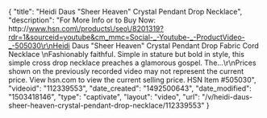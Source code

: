 {
    "title": "Heidi Daus \"Sheer Heaven\" Crystal Pendant Drop Necklace",
    "description": "For More Info or to Buy Now: http:\/\/www.hsn.com\/products\/seo\/8201319?rdr=1&sourceid=youtube&cm_mmc=Social-_-Youtube-_-ProductVideo-_-505030\r\nHeidi Daus \"Sheer Heaven\" Crystal Pendant Drop Fabric Cord Necklace \nFashionably faithful. Simple in stature but bold in style, this simple cross drop necklace preaches a glamorous gospel. The...\r\nPrices shown on the previously recorded video may not represent the current price.  View hsn.com to view the current selling price. HSN Item #505030",
    "videoid": "112339553",
    "date_created": "1492500643",
    "date_modified": "1503418146",
    "type": "captivate",
    "layout": "video",
    "url": "\/v\/heidi-daus-sheer-heaven-crystal-pendant-drop-necklace\/112339553"
}